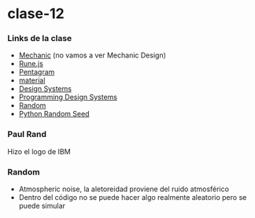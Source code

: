 # clase-12
### Links de la clase
- [Mechanic](https://mechanic.design/) (no vamos a ver Mechanic Design)
- [Rune.js](https://runemadsen.github.io/rune.js/)
- [Pentagram](https://www.pentagram.com/)
- [material](https://m2.material.io/components)
- [Design Systems](https://designsystems.international/work/)
- [Programming Design Systems](https://programmingdesignsystems.com/shape/basic-shapes/index.html)
- [Random](https://www.random.org/)
- [Python Random Seed](https://www.w3schools.com/python/ref_random_seed.asp)

### Paul Rand
Hizo el logo de IBM

### Random
- Atmospheric noise, la aletoreidad proviene del ruido atmosférico
- Dentro del código no se puede hacer algo realmente aleatorio pero se puede simular
